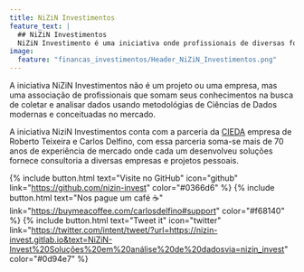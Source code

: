 ```yaml
---
title: NiZiN Investimentos
feature_text: |
  ## NiZiN Investimentos
  NiZiN Investimento é uma iniciativa onde profissionais de diversas formações se unem para analisar e gerar informação para o mercado de investimento.
image:
  feature: "financas_investimentos/Header_NiZiN_Investimentos.png"
---
```


A iniciativa NiZiN Investimentos não é um projeto ou uma empresa, mas uma associação de profissionais que somam seus conhecimentos na busca de coletar e analisar dados usando metodológias de Ciências de Dados modernas e conceituadas no mercado.

<!--more-->

A iniciativa NiziN Investimentos conta com a parceria da [CIEDA](https://cieda.com.br) empresa de Roberto Teixeira e Carlos Delfino, com essa parceria soma-se mais de 70 anos de experiência de mercado onde cada um desenvolveu soluções fornece consultoria a diversas empresas e projetos pessoais.

{% include button.html text="Visite no GitHub" icon="github" link="https://github.com/nizin-invest" color="#0366d6" %} {% include button.html text="Nos pague um café ☕️" link="https://buymeacoffee.com/carlosdelfino#support" color="#f68140" %} {% include button.html text="Tweet it" icon="twitter" link="https://twitter.com/intent/tweet/?url=https://nizin-invest.gitlab.io&text=NiZiN-Invest%20Soluções%20em%20análise%20de%20dadosvia=nizin_invest" color="#0d94e7" %}

